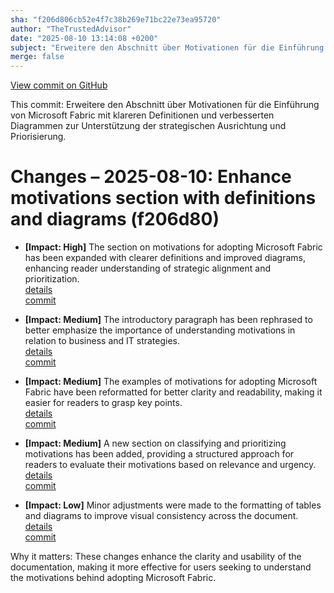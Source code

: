 ```yaml
---
sha: "f206d806cb52e4f7c38b269e71bc22e73ea95720"
author: "TheTrustedAdvisor"
date: "2025-08-10 13:14:08 +0200"
subject: "Erweitere den Abschnitt über Motivationen für die Einführung von Microsoft Fabric mit klareren Definitionen und verbesserten Diagrammen zur Unterstützung der strategischen Ausrichtung und Priorisierung."
merge: false
---
```


[View commit on GitHub](https://github.com/TheTrustedAdvisor/FabricAdoptionFramework/commit/f206d806cb52e4f7c38b269e71bc22e73ea95720)

This commit: Erweitere den Abschnitt über Motivationen für die Einführung von Microsoft Fabric mit klareren Definitionen und verbesserten Diagrammen zur Unterstützung der strategischen Ausrichtung und Priorisierung.

# Changes – 2025-08-10: Enhance motivations section with definitions and diagrams (f206d80)

- **[Impact: High]** The section on motivations for adopting Microsoft Fabric has been expanded with clearer definitions and improved diagrams, enhancing reader understanding of strategic alignment and prioritization.  
   [details](/docs/about/changes/2025-08-10-determine-your-motivations)  
   [commit](https://github.com/TheTrustedAdvisor/FabricAdoptionFramework/commit/f206d806cb52e4f7c38b269e71bc22e73ea95720)

- **[Impact: Medium]** The introductory paragraph has been rephrased to better emphasize the importance of understanding motivations in relation to business and IT strategies.  
   [details](/docs/about/changes/2025-08-10-determine-your-motivations)  
   [commit](https://github.com/TheTrustedAdvisor/FabricAdoptionFramework/commit/f206d806cb52e4f7c38b269e71bc22e73ea95720)

- **[Impact: Medium]** The examples of motivations for adopting Microsoft Fabric have been reformatted for better clarity and readability, making it easier for readers to grasp key points.  
   [details](/docs/about/changes/2025-08-10-determine-your-motivations)  
   [commit](https://github.com/TheTrustedAdvisor/FabricAdoptionFramework/commit/f206d806cb52e4f7c38b269e71bc22e73ea95720)

- **[Impact: Medium]** A new section on classifying and prioritizing motivations has been added, providing a structured approach for readers to evaluate their motivations based on relevance and urgency.  
   [details](/docs/about/changes/2025-08-10-determine-your-motivations)  
   [commit](https://github.com/TheTrustedAdvisor/FabricAdoptionFramework/commit/f206d806cb52e4f7c38b269e71bc22e73ea95720)

- **[Impact: Low]** Minor adjustments were made to the formatting of tables and diagrams to improve visual consistency across the document.  
   [details](/docs/about/changes/2025-08-10-determine-your-motivations)  
   [commit](https://github.com/TheTrustedAdvisor/FabricAdoptionFramework/commit/f206d806cb52e4f7c38b269e71bc22e73ea95720)

Why it matters: These changes enhance the clarity and usability of the documentation, making it more effective for users seeking to understand the motivations behind adopting Microsoft Fabric.
